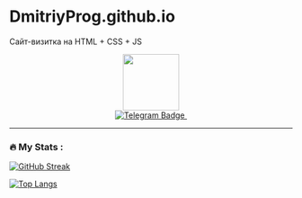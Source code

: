 # DmitriyProg.github.io
Сайт-визитка на HTML + CSS + JS

<div id="header" align="center">
  <img src="https://media.giphy.com/media/l4KhQo2MESJkc6QbS/giphy.gif" width="100"/>
</div>
<div id="badges" align="center">
  <a href="https://t.me/dmitriy_nat">
    <img src="https://img.shields.io/badge/Telegram-blue?style=for-the-badge&logo=Telegram&logoColor=white" alt="Telegram Badge"/>
  </a>  
  <img src="https://komarev.com/ghpvc/?username=DmitriyProg&style=flat-square&color=blue" alt=""/>
</div>

---

### :fire: My Stats :

[![GitHub Streak](http://github-readme-streak-stats.herokuapp.com?user=DmitriyProg&theme=dark&background=000000)](https://git.io/streak-stats)

[![Top Langs](https://github-readme-stats.vercel.app/api/top-langs/?username=DmitriyProg&layout=compact&theme=vision-friendly-dark)](https://github.com/anuraghazra/github-readme-stats)
